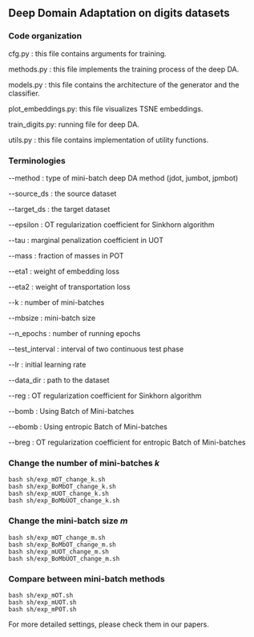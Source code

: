 ## Deep Domain Adaptation on digits datasets

### Code organization
cfg.py : this file contains arguments for training.

methods.py : this file implements the training process of the deep DA.

models.py : this file contains the architecture of the generator and the classifier. 

plot_embeddings.py: this file visualizes TSNE embeddings.

train_digits.py: running file for deep DA.

utils.py : this file contains implementation of utility functions.

### Terminologies
--method : type of mini-batch deep DA method (jdot, jumbot, jpmbot)

--source_ds : the source dataset 

--target_ds : the target dataset

--epsilon : OT regularization coefficient for Sinkhorn algorithm

--tau : marginal penalization coefficient in UOT

--mass : fraction of masses in POT

--eta1 : weight of embedding loss 

--eta2 : weight of transportation loss 

--k : number of mini-batches

--mbsize : mini-batch size

--n_epochs : number of running epochs

--test_interval : interval of two continuous test phase

--lr : initial learning rate

--data_dir : path to the dataset

--reg : OT regularization coefficient for Sinkhorn algorithm

--bomb : Using Batch of Mini-batches

--ebomb : Using entropic Batch of Mini-batches

--breg : OT regularization coefficient for entropic Batch of Mini-batches

### Change the number of mini-batches $k$
```
bash sh/exp_mOT_change_k.sh
bash sh/exp_BoMbOT_change_k.sh
bash sh/exp_mUOT_change_k.sh
bash sh/exp_BoMbUOT_change_k.sh
```

### Change the mini-batch size $m$
```
bash sh/exp_mOT_change_m.sh
bash sh/exp_BoMbOT_change_m.sh
bash sh/exp_mUOT_change_m.sh
bash sh/exp_BoMbUOT_change_m.sh
```

### Compare between mini-batch methods
```
bash sh/exp_mOT.sh
bash sh/exp_mUOT.sh
bash sh/exp_mPOT.sh
```
For more detailed settings, please check them in our papers.
